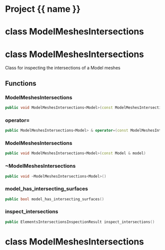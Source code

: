 <script setup>
import {useRoute} from 'vitepress'
const {path} = useRoute()
const tokens = path.split('/')
const words = tokens[2].split('-');
for (let i = 0; i < words.length; i++) {
    words[i] = words[i].charAt(0).toUpperCase() + words[i].slice(1);
    words[i] = words[i].replace('geode', 'Geode')
}
const name = words.join('-');
</script>
# Project {{ name }}

# class ModelMeshesIntersections


# class ModelMeshesIntersections


 Class for inspecting the intersections of a Model meshes



## Functions

### ModelMeshesIntersections

```cpp
public void ModelMeshesIntersections<Model>(const ModelMeshesIntersections<Model> & )
```


### operator=

```cpp
public ModelMeshesIntersections<Model> & operator=(const ModelMeshesIntersections<Model> & )
```


### ModelMeshesIntersections

```cpp
public void ModelMeshesIntersections<Model>(const Model & model)
```


### ~ModelMeshesIntersections

```cpp
public void ~ModelMeshesIntersections<Model>()
```


### model_has_intersecting_surfaces

```cpp
public bool model_has_intersecting_surfaces()
```


### inspect_intersections

```cpp
public ElementsIntersectionsInspectionResult inspect_intersections()
```




# class ModelMeshesIntersections


